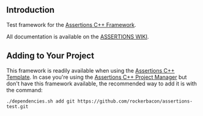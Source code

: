 ## Introduction

Test framework for the [Assertions C++ Framework](https://github.com/rockerbacon/assertions).

All documentation is available on the [ASSERTIONS WIKI](https://github.com/rockerbacon/assertions/wiki/Automated-Testing).

## Adding to Your Project

This framework is readily available when using the [Assertions C++ Template](https://github.com/rockerbacon/assertions-template). In case you're using the [Assertions C++ Project Manager](https://github.com/rockerbacon/assertions) but don't have this framework available, the recommended way to add it is with the command:

```
./dependencies.sh add git https://github.com/rockerbacon/assertions-test.git
```
